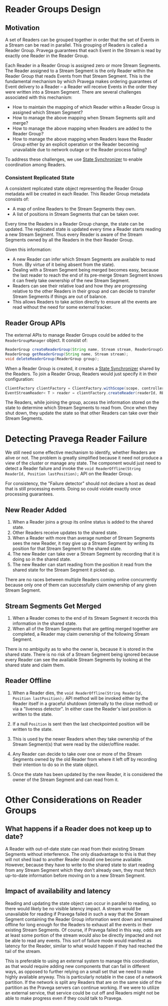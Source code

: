 <!--
Copyright Pravega Authors.

Licensed under the Apache License, Version 2.0 (the "License");
you may not use this file except in compliance with the License.
You may obtain a copy of the License at

    http://www.apache.org/licenses/LICENSE-2.0

Unless required by applicable law or agreed to in writing, software
distributed under the License is distributed on an "AS IS" BASIS,
WITHOUT WARRANTIES OR CONDITIONS OF ANY KIND, either express or implied.
See the License for the specific language governing permissions and
limitations under the License.
-->
# Reader Groups Design

## Motivation
A set of Readers can be grouped together in order that the set of Events in a Stream can be read in parallel. This grouping of Readers is called a Reader Group. Pravega guarantees that each Event in the Stream is read by exactly one Reader in the Reader Group.

Each Reader in a Reader Group is assigned zero or more Stream Segments.
The Reader assigned to a Stream Segment is the only Reader within the Reader Group that reads Events from that Stream Segment. This is the fundamental mechanism by which Pravega makes ordering guarantees of Event delivery to a Reader – a Reader will receive Events in the order they were written into a Stream Segment.
There are several challenges associated with this mechanism:

 -  How to maintain the mapping of which Reader within a Reader Group is assigned which Stream Segment?
 -  How to manage the above mapping when Stream Segments split and merge?
 -  How to manage the above mapping when Readers are added to the Reader Group?
 -  How to manage the above mapping when Readers leave the Reader Group either by an explicit operation or the Reader becoming unavailable due to network outage or the Reader process failing?

To address these challenges, we use [State Synchronizer](state-synchronizer-design.md) to enable coordination among Readers.

### Consistent Replicated State
A consistent replicated state object representing the Reader Group metadata will be created in each Reader. This Reader Group metadata consists of:

 - A map of online Readers to the Stream Segments they own.
 - A list of positions in Stream Segments that can be taken over.

Every time the Readers in a Reader Group change, the state can be updated. The replicated state is updated every time a Reader starts reading a new Stream Segment. Thus every Reader is aware of the Stream Segments owned by all the Readers in the their Reader Group.

Given this information:

 - A new Reader can infer which Stream Segments are available to read from. (By virtue of it being absent from the state).
 - Dealing with a Stream Segment being merged becomes easy, because the last reader to reach the end of its pre-merge Stream Segment knows it can freely take ownership of the new Stream Segment.
 - Readers can see their relative load and how they are progressing relative to the other Readers in their group and can decide to transfer Stream Segments if things are out of balance.
 - This allows Readers to take action directly to ensure all the events are read without the need for some external tracker.

## Reader Group APIs

The external APIs to manage Reader Groups could be added to the `ReaderGroupManager` object. It consist of:

```java
ReaderGroup createReaderGroup(String name, Stream stream, ReaderGroupConfig config);
ReaderGroup getReaderGroup(String name, Stream stream);
void deleteReaderGroup(ReaderGroup group);
```
When a Reader Group is created, it creates a [State Synchronizer](state-synchronizer-design.md) shared by the Readers. To join a Reader Group, Readers would just specify it in their configuration:

```java
ClientFactory clientFactory = ClientFactory.withScope(scope, controllerURI);
EventStreamReader< T > reader = clientFactory.createReader(readerId, READER_GROUP_NAME, serializer, readerConfig);

```
The Readers, while joining the group, access the information stored on the state to determine which Stream Segments to read from. Once when they shut down, they update the state so that other Readers can take over their Stream Segments.

# Detecting Pravega Reader Failure

We still need some effective mechanism to identify, whether Readers are alive or not. The problem is greatly simplified because it need not produce a view of the cluster or manage any state. The component would just need to detect a Reader failure and invoke the `void ReaderOffline(String ReaderId, Position lastPosition);` API on the Reader Group.

For consistency, the "Failure detector" should not declare a host as dead that is still processing events. Doing so could violate exactly once processing guarantees.

## New Reader Added
1. When a Reader joins a group its online status is added to the shared state.
1. Other Readers receive updates to the shared state.
1. When a Reader with more than average number of Stream Segments sees the new Reader, it may give up a Stream Segment by writing its position for that Stream Segment to the shared state.
1. The new Reader can take over a Stream Segment by recording that it is doing so in the shared state.
1. The new Reader can start reading from the position it read from the shared state for the Stream Segment it picked up.

There are no races between multiple Readers coming online concurrently because only one of them can successfully claim ownership of any given Stream Segment.

## Stream Segments Get Merged
1. When a Reader comes to the end of its Stream Segment it records this information in the shared state.
1. When all of the Stream Segments that are getting merged together are completed, a Reader may claim ownership of the following Stream Segment.

There is no ambiguity as to who the owner is, because it is stored in the shared state. There is no risk of a Stream Segment being ignored because every Reader can see the available Stream Segments by looking at the shared state and claim them.

## Reader Offline
1. When a Reader dies, the `void ReaderOffline(String ReaderId, Position lastPosition);` API method will be invoked either by the Reader itself in a graceful shutdown (internally to the close method) or via a "liveness detector". In either case the Reader's last position is written to the state.

1. If a null `Position` is sent then the last checkpointed position will be written to the state.
1. This is used by the newer Readers when they take ownership of the Stream Segment(s) that were read by the older/offline reader.
1. Any Reader can decide to take over one or more of the Stream Segments owned by the old Reader from where it left off by recording their intention to do so in the state object.
1. Once the state has been updated by the new Reader, it is considered the owner of the Stream Segment and can read from it.


# Other Considerations on Reader Groups

## What happens if a Reader does not keep up to date?
A Reader with out-of-date state can read from their existing Stream Segments without interference. The only disadvantage to this is that they will not shed load to another Reader should one become available. However, because they have to write to the shared state to start reading from any Stream Segment which they don't already own, they must fetch up-to-date information before moving on to a new Stream Segment.

## Impact of availability and latency
Reading and updating the state object can occur in parallel to reading, so there would likely be no visible latency impact.
A stream would be unavailable for reading if Pravega failed in such a way that the Stream Segment containing the Reader Group information went down and remained offline for long enough for the Readers to exhaust all the events in their existing Stream Segments. Of course, if Pravega failed in this way, odds are at least some portion of the stream would also be directly impacted and not be able to read any events. This sort of failure mode would manifest as latency for the Reader, similar to what would happen if they had reached the tail of the stream.

This is preferable to using an external system to manage this coordination, as that would require adding new components that can fail in different ways, as opposed to further relying on a small set that we need to make highly available anyway. This is particularly notable in the case of a network partition. If the network is split any Readers that are on the same side of the partition as the Pravega servers can continue working. If we were to utilize an external service, that service could be cut off and Readers might not be able to make progress even if they could talk to Pravega.
